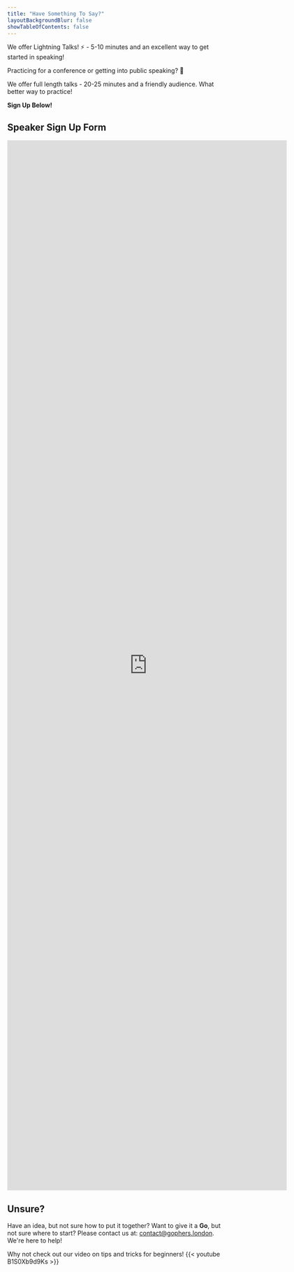 ```yaml
---
title: "Have Something To Say?"
layoutBackgroundBlur: false
showTableOfContents: false
---
```


We offer Lightning Talks! ⚡ - 5-10 minutes and an excellent way to get started in speaking!

Practicing for a conference or getting into public speaking? 🤔

We offer full length talks - 20-25 minutes and a friendly audience. What better way to practice!

**Sign Up Below!**

## Speaker Sign Up Form
<iframe style="background: rgba(255, 255, 255, 0.7);" src="https://docs.google.com/forms/d/e/1FAIpQLSeirnTIywKx5w3HVLny8pfZALUYmrqDOUTroGeUDESwqmrnSA/viewform?embedded=true" width="640" height="2400" frameborder="0" marginheight="0" marginwidth="0">Loading…</iframe>

## Unsure?
Have an idea, but not sure how to put it together? Want to give it a **Go**, but not sure where to start?
Please contact us at: [contact@gophers.london](mailto:contact@gophers.london). We're here to help!

Why not check out our video on tips and tricks for beginners!
{{< youtube B1S0Xb9d9Ks >}}
